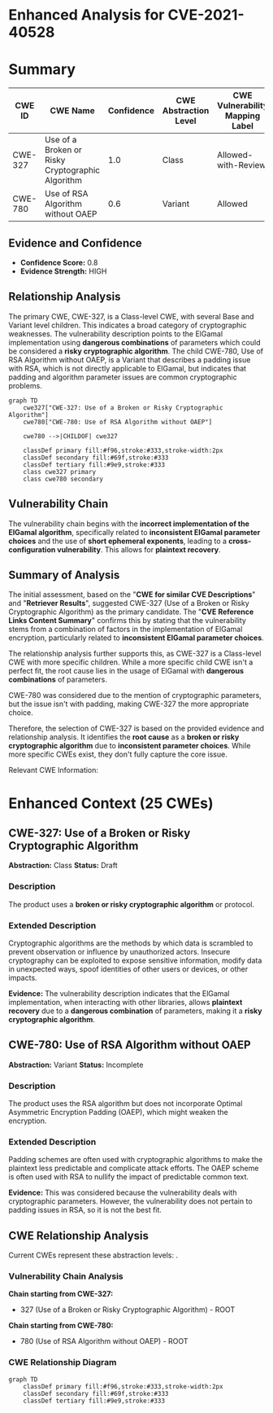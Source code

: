 # Enhanced Analysis for CVE-2021-40528

# Summary
| CWE ID | CWE Name | Confidence | CWE Abstraction Level | CWE Vulnerability Mapping Label | CWE-Vulnerability Mapping Notes |
|---|---|---|---|---|---|
| CWE-327 | Use of a Broken or Risky Cryptographic Algorithm | 1.0 | Class | Allowed-with-Review | Primary CWE |
| CWE-780 | Use of RSA Algorithm without OAEP | 0.6 | Variant | Allowed | Secondary Candidate |

## Evidence and Confidence

*   **Confidence Score:** 0.8
*   **Evidence Strength:** HIGH

## Relationship Analysis
The primary CWE, CWE-327, is a Class-level CWE, with several Base and Variant level children. This indicates a broad category of cryptographic weaknesses. The vulnerability description points to the ElGamal implementation using **dangerous combinations** of parameters which could be considered a **risky cryptographic algorithm**. The child CWE-780, Use of RSA Algorithm without OAEP, is a Variant that describes a padding issue with RSA, which is not directly applicable to ElGamal, but indicates that padding and algorithm parameter issues are common cryptographic problems.

```mermaid
graph TD
    cwe327["CWE-327: Use of a Broken or Risky Cryptographic Algorithm"]
    cwe780["CWE-780: Use of RSA Algorithm without OAEP"]
    
    cwe780 -->|CHILDOF| cwe327
    
    classDef primary fill:#f96,stroke:#333,stroke-width:2px
    classDef secondary fill:#69f,stroke:#333
    classDef tertiary fill:#9e9,stroke:#333
    class cwe327 primary
    class cwe780 secondary
```

## Vulnerability Chain
The vulnerability chain begins with the **incorrect implementation of the ElGamal algorithm**, specifically related to **inconsistent ElGamal parameter choices** and the use of **short ephemeral exponents**, leading to a **cross-configuration vulnerability**. This allows for **plaintext recovery**.

## Summary of Analysis
The initial assessment, based on the "**CWE for similar CVE Descriptions**" and "**Retriever Results**", suggested CWE-327 (Use of a Broken or Risky Cryptographic Algorithm) as the primary candidate. The "**CVE Reference Links Content Summary**" confirms this by stating that the vulnerability stems from a combination of factors in the implementation of ElGamal encryption, particularly related to **inconsistent ElGamal parameter choices**.

The relationship analysis further supports this, as CWE-327 is a Class-level CWE with more specific children. While a more specific child CWE isn't a perfect fit, the root cause lies in the usage of ElGamal with **dangerous combinations** of parameters.

CWE-780 was considered due to the mention of cryptographic parameters, but the issue isn't with padding, making CWE-327 the more appropriate choice.

Therefore, the selection of CWE-327 is based on the provided evidence and relationship analysis. It identifies the **root cause** as a **broken or risky cryptographic algorithm** due to **inconsistent parameter choices**. While more specific CWEs exist, they don't fully capture the core issue.

Relevant CWE Information:

# Enhanced Context (25 CWEs)

## CWE-327: Use of a Broken or Risky Cryptographic Algorithm
**Abstraction:** Class
**Status:** Draft

### Description
The product uses a **broken or risky cryptographic algorithm** or protocol.

### Extended Description
Cryptographic algorithms are the methods by which data is scrambled to prevent observation or influence by unauthorized actors. Insecure cryptography can be exploited to expose sensitive information, modify data in unexpected ways, spoof identities of other users or devices, or other impacts.

**Evidence:** The vulnerability description indicates that the ElGamal implementation, when interacting with other libraries, allows **plaintext recovery** due to a **dangerous combination** of parameters, making it a **risky cryptographic algorithm**.

## CWE-780: Use of RSA Algorithm without OAEP
**Abstraction:** Variant
**Status:** Incomplete

### Description
The product uses the RSA algorithm but does not incorporate Optimal Asymmetric Encryption Padding (OAEP), which might weaken the encryption.

### Extended Description
Padding schemes are often used with cryptographic algorithms to make the plaintext less predictable and complicate attack efforts. The OAEP scheme is often used with RSA to nullify the impact of predictable common text.

**Evidence:** This was considered because the vulnerability deals with cryptographic parameters. However, the vulnerability does not pertain to padding issues in RSA, so it is not the best fit.


## CWE Relationship Analysis

Current CWEs represent these abstraction levels: .


### Vulnerability Chain Analysis

**Chain starting from CWE-327:**
- 327 (Use of a Broken or Risky Cryptographic Algorithm) - ROOT


**Chain starting from CWE-780:**
- 780 (Use of RSA Algorithm without OAEP) - ROOT



### CWE Relationship Diagram

```mermaid
graph TD
    classDef primary fill:#f96,stroke:#333,stroke-width:2px
    classDef secondary fill:#69f,stroke:#333
    classDef tertiary fill:#9e9,stroke:#333
```